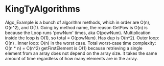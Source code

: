 # KingTyAlgorithms

Algo_Example is a bunch of algorithm methods, which in order are O(n), O(n^2), and O(1).
Going by method name, the reason GetPow is O(n) is because the Loop runs 'powNum' times, aka O(powNum).
Multiplication inside the loop is O(1), so total = O(powNum).
Has dup is O(n^2). Outer loop: O(n) . Inner loop: O(n) in the worst case. Total worst-case time complexity: O(n * n) = O(n^2)
getFirstElement is O(1) because retrieving a single element from an array does not depend on the array size.
It takes the same amount of time regardless of how many elements are in the array.
